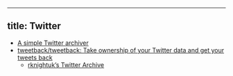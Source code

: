 
---
title: Twitter
---

- [A simple Twitter archiver](https://tinysubversions.com/twitter-archive/make-your-own/)
- [tweetback/tweetback: Take ownership of your Twitter data and get your tweets back](https://github.com/tweetback/tweetback)
	- [rknightuk’s Twitter Archive](https://hellsite.rknight.me/)